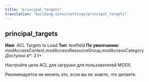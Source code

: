 ```yaml
---
title: "principal_targets"
translation: "building-sites/settings/principal_targets"
---
```


## principal\_targets

**Имя**: ACL Targets to Load
**Тип**: textfield
**По умолчанию**: modAccessContext,modAccessResourceGroup,modAccessCategory
*Доступно в**: 2.1+

Настройте цели ACL для загрузки для пользователей MODX.

Рекомендуется не менять это, если вы не знаете, что делаете.
